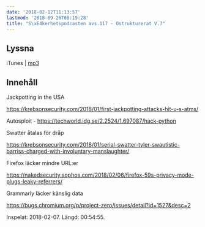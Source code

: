 ```yaml
---
date: '2018-02-12T11:13:57'
lastmod: '2018-09-26T08:19:28'
title: "S\xE4kerhetspodcasten avs.117 - Ostrukturerat V.7"
---
```

## Lyssna

iTunes \| [mp3](http://traffic.libsyn.com/sakerhetspodcasten/Ostrukturerat_2018-02-07.mp3)

## Innehåll

Jackpotting in the USA


[https://krebsonsecurity.com/2018/01/first-jackpotting-attacks-hit-u-s-atms/
](https://krebsonsecurity.com/2018/01/first-jackpotting-attacks-hit-u-s-atms/)

Autosploit -
[https://techworld.idg.se/2.2524/1.697087/hack-python
](https://techworld.idg.se/2.2524/1.697087/hack-python)

Swatter åtalas för dråp


[https://krebsonsecurity.com/2018/01/serial-swatter-tyler-swautistic-barriss-charged-with-involuntary-manslaughter/
](https://krebsonsecurity.com/2018/01/serial-swatter-tyler-swautistic-barriss-charged-with-involuntary-manslaughter/)


Firefox läcker mindre URL:er


[https://nakedsecurity.sophos.com/2018/02/06/firefox-59s-privacy-mode-plugs-leaky-referrers/
](https://nakedsecurity.sophos.com/2018/02/06/firefox-59s-privacy-mode-plugs-leaky-referrers/)

Grammarly läcker känslig data


[https://bugs.chromium.org/p/project-zero/issues/detail?id=1527&desc=2
](https://bugs.chromium.org/p/project-zero/issues/detail?id=1527&desc=2)

Inspelat: 2018-02-07. Längd: 00:54:55.



